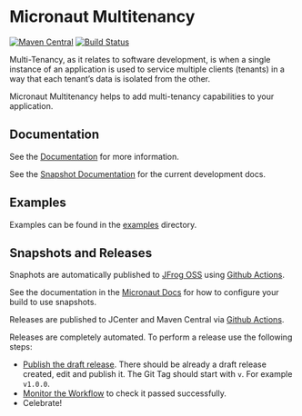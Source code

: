# Micronaut Multitenancy

[![Maven Central](https://img.shields.io/maven-central/v/io.micronaut.multitenancy/micronaut-multitenancy.svg?label=Maven%20Central)](https://search.maven.org/search?q=g:%22io.micronaut.multitenancy%22%20AND%20a:%22micronaut-multitenancy%22)
[![Build Status](https://github.com/micronaut-projects/micronaut-multitenancy/workflows/Java%20CI/badge.svg)](https://github.com/micronaut-projects/micronaut-multitenancy/actions)

Multi-Tenancy, as it relates to software development, is when a single instance of an application is used to service multiple clients (tenants) in a way that each tenant’s data is isolated from the other.

Micronaut Multitenancy helps to add multi-tenancy capabilities to your application. 

## Documentation

See the [Documentation](https://micronaut-projects.github.io/micronaut-multitenancy/latest/guide/) for more information. 

See the [Snapshot Documentation](https://micronaut-projects.github.io/micronaut-multitenancy/snapshot/guide/) for the current development docs.

## Examples

Examples can be found in the [examples](https://github.com/micronaut-projects/micronaut-multitenancy/tree/master/examples) directory.

## Snapshots and Releases

Snaphots are automatically published to [JFrog OSS](https://oss.jfrog.org/artifactory/oss-snapshot-local/) using [Github Actions](https://github.com/micronaut-projects/micronaut-multitenancy/actions).

See the documentation in the [Micronaut Docs](https://docs.micronaut.io/latest/guide/index.html#usingsnapshots) for how to configure your build to use snapshots.

Releases are published to JCenter and Maven Central via [Github Actions](https://github.com/micronaut-projects/micronaut-multitenancy/actions).

Releases are completely automated. To perform a release use the following steps:

* [Publish the draft release](https://github.com/micronaut-projects/micronaut-multitenancy/releases). There should be already a draft release created, edit and publish it. The Git Tag should start with `v`. For example `v1.0.0`.
* [Monitor the Workflow](https://github.com/micronaut-projects/micronaut-multitenancy/actions?query=workflow%3ARelease) to check it passed successfully.
* Celebrate!
